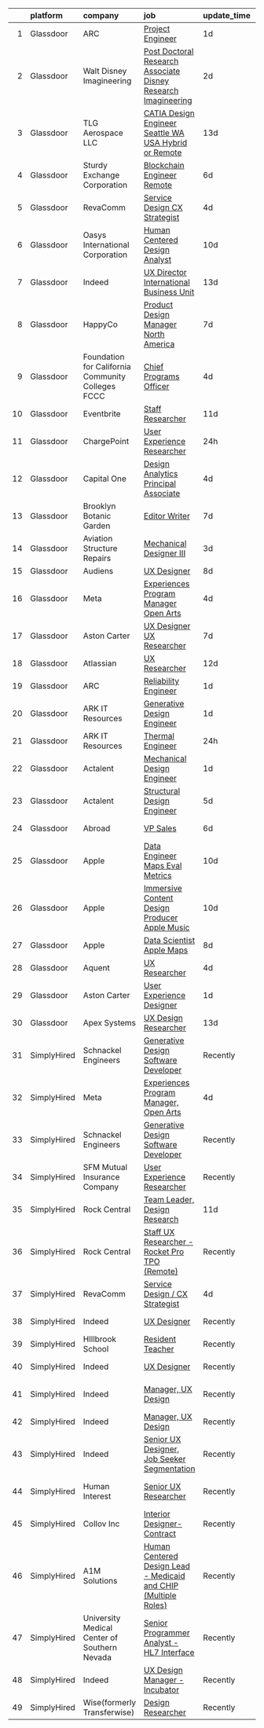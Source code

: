 

|    | platform    | company                                            | job                                                                                                                                                                                                                                                                                                                                                                                                                                                                                                                                                                                                                                                                                                                                                                                                                                                                                                                                                                                                                                                                                                                                                                                                                                                                                                                                                                                 | update_time   | location                  |
|---:|:------------|:---------------------------------------------------|:------------------------------------------------------------------------------------------------------------------------------------------------------------------------------------------------------------------------------------------------------------------------------------------------------------------------------------------------------------------------------------------------------------------------------------------------------------------------------------------------------------------------------------------------------------------------------------------------------------------------------------------------------------------------------------------------------------------------------------------------------------------------------------------------------------------------------------------------------------------------------------------------------------------------------------------------------------------------------------------------------------------------------------------------------------------------------------------------------------------------------------------------------------------------------------------------------------------------------------------------------------------------------------------------------------------------------------------------------------------------------------|:--------------|:--------------------------|
|  1 | Glassdoor   | ARC                                                | [Project Engineer](https://www.glassdoor.com/partner/jobListing.htm?pos=101&ao=1110586&s=58&guid=00000182cea7bb88995288e384ea5064&src=GD_JOB_AD&t=SR&vt=w&ea=1&cs=1_512abd9d&cb=1661324475600&jobListingId=1008086282469&cpc=EA8E16423DBF1421&jrtk=3-0-1gb7afetnkf39801-1gb7afeu5ghrk800-e1ebc9c63d54652e--6NYlbfkN0D5EoDI19pzLD_ZoAvoqM1-O9qeTV9KvYbDAr1-bMzVcaoGqzcz5V3HtFgA5-rJeM31bwPwp5QGKByrHRLWs0as_tgVGR18AwT3onXTZDhbo5nhUXju2PZegckfp3hdoARm4WzoJQUT7Xg-3K7d07EzyacbqZYzpKRNjHfx4n1RPx_5Lw3jV2yi3NXrZdmsazpxXPEB1wjMQ7LT6tFC60EoKKZRdaZY6qGDtdb1Tve8-zPowbIingpWm1KPUDUVFckhTsrk3bDH-RTW5wWc7NjEiVqSbQuNjGE6Bp_HJ32U-Noqohq5SQriZ1du1hknGJ1w4pMVYAoUrwNM7RS1O3-RGdLmqpdwwjAvIBLOu9LhxboHy5gpeVEEHrEUCqxVNdCUCgnpYdS9j1HaMBvTycGNz0LyzSn5N_LBTQwPN794hhOYRXmiW5HF5a49Rqiyd_hjUYOKMpKPIU3p_TEKGnLjrbLfBpMlQM9udZXo1Am6Nc8UW0T-H69TGqO3gkWcj0XcFTC4Pj4lew%3D%3D)                                                                                                                                                                                                                                                                                                                                                                                                                                                                                                             | 1d            | Tuscola, IL               |
|  2 | Glassdoor   | Walt Disney Imagineering                           | [Post Doctoral Research Associate  Disney Research Imagineering](https://www.glassdoor.com/partner/jobListing.htm?pos=104&ao=1110586&s=58&guid=00000182cea7bb88995288e384ea5064&src=GD_JOB_AD&t=SR&vt=w&cs=1_f5494b3f&cb=1661324475600&jobListingId=1008084142149&cpc=1CBFC3E34E2A31FF&jrtk=3-0-1gb7afetnkf39801-1gb7afeu5ghrk800-7f463bbb6c85db1a--6NYlbfkN0DAFTyt7pbDCC2JPO79CSdi1dIb81yjczP5qsKcZIxgiYm3-7g-689UDqHItQTwke_kPIYZDxVm-ALLPdgrDzQwUVP_sGPnezeppmUXtn9dJrmW2UEE8mhqrHMiiQ13qtgFdLll08-2PlaAMNLkiKyYdDPJ9ELJd-MPHtHLtDFUZdJUeKGzmZoV7iXMrHT2zMFm3g0HhrKsMqp83CbkzPwL11bYgonYkwkufwywTYMzFtaP165VQbRpoXTZwuoiobTk1cT-YwOqLraie2NwaBmyWqJsdTGjZLv57gg_IF-PM-mruYNz6vTHrAbNmYqXwzFXNL04OtJS0pAniH8sT0qK6fMUNi70D9eWunY8YkiIcNLvxS7kiYQuqKwgE9dgtFsFb6qxo52uh3daOeeFAdGokDZGS_XCQDlU4NSvhKG3OIiONAmNL_LwIQu1ZBWPUHY%3D)                                                                                                                                                                                                                                                                                                                                                                                                                                                                                                                                                  | 2d            | Glendale, CA              |
|  3 | Glassdoor   | TLG Aerospace  LLC                                 | [CATIA Design Engineer   Seattle WA  USA    Hybrid or Remote](https://www.glassdoor.com/partner/jobListing.htm?pos=103&ao=1110586&s=58&guid=00000182cea7bb88995288e384ea5064&src=GD_JOB_AD&t=SR&vt=w&ea=1&cs=1_5f153e6d&cb=1661324475600&jobListingId=1008065865434&cpc=9DC6E4D8324653EE&jrtk=3-0-1gb7afetnkf39801-1gb7afeu5ghrk800-0040c5469c466f80--6NYlbfkN0BKgzQyzTF1Q9mOsR1amaS-juVGLjHt5Cdom-gEF9y-xWqkDHxzYyAYpJ3zUcDhxz4Ucf0zofPiYoEIDmBTRbiOZ55wDGzQ3IoJ104kSJOEtv19uoBn6H2Uul8rVc9knP6AVoyemQZ36veN3QI-BZuLQyoIs5b6xvEs0rEnx54MoqeORBjUJloUumLEXEADN9lm1CkW88WMH6xSTR4yMP1i542KnGBxVcYy1eqHgpP6irF7CfWjOfztE8xjbHVXryIQipYAQFrcDJluFNPqKJtqyZshqe6M8-pbhd9cPYPSpmwyDBlFTodfomaBSd-YiaqnidhFyxYSaY7fFDFgXVnRg1frb2bNgmGdNqeb4tEvH78JMNRHYGUW-Sguu3uZ_j0Czak87djwpmLQ9gqgJd4WhqIYJnVG0MkpE0AuFPd8qfnf3nfexiYG7XZaCS1fwq31uXYvxPiyfWnmzOU0omaQAGUxzAHRRPtehTPXXexpo4pXX1cGe0R8Cw0DyKvFeCqyye-T9rfwM1irtGGrPyxPMKcYX8wGyX-l1i4hWvLwGg%3D%3D)                                                                                                                                                                                                                                                                                                                                                                                                                                  | 13d           | Seattle, WA               |
|  4 | Glassdoor   | Sturdy Exchange Corporation                        | [Blockchain Engineer  Remote ](https://www.glassdoor.com/partner/jobListing.htm?pos=121&ao=1136043&s=58&guid=00000182cea7bb88995288e384ea5064&src=GD_JOB_AD&t=SR&vt=w&ea=1&cs=1_ea4efb82&cb=1661324475602&jobListingId=1008076436726&jrtk=3-0-1gb7afetnkf39801-1gb7afeu5ghrk800-00eff58dac326956-)                                                                                                                                                                                                                                                                                                                                                                                                                                                                                                                                                                                                                                                                                                                                                                                                                                                                                                                                                                                                                                                                                  | 6d            | Remote                    |
|  5 | Glassdoor   | RevaComm                                           | [Service Design   CX Strategist](https://www.glassdoor.com/partner/jobListing.htm?pos=115&ao=1136043&s=58&guid=00000182cea7bb88995288e384ea5064&src=GD_JOB_AD&t=SR&vt=w&ea=1&cs=1_e91e2527&cb=1661324475601&jobListingId=1008082011787&jrtk=3-0-1gb7afetnkf39801-1gb7afeu5ghrk800-ad0ae99cf36a4fe2-)                                                                                                                                                                                                                                                                                                                                                                                                                                                                                                                                                                                                                                                                                                                                                                                                                                                                                                                                                                                                                                                                                | 4d            | Honolulu, HI              |
|  6 | Glassdoor   | Oasys International Corporation                    | [Human Centered Design Analyst](https://www.glassdoor.com/partner/jobListing.htm?pos=126&ao=1136043&s=58&guid=00000182cea7bb88995288e384ea5064&src=GD_JOB_AD&t=SR&vt=w&cs=1_e9bbca00&cb=1661324475602&jobListingId=1008069736926&jrtk=3-0-1gb7afetnkf39801-1gb7afeu5ghrk800-8d897aa2c15c57a6-)                                                                                                                                                                                                                                                                                                                                                                                                                                                                                                                                                                                                                                                                                                                                                                                                                                                                                                                                                                                                                                                                                      | 10d           | Washington, DC            |
|  7 | Glassdoor   | Indeed                                             | [UX Director   International Business Unit](https://www.glassdoor.com/partner/jobListing.htm?pos=106&ao=1110586&s=58&guid=00000182cea7bb88995288e384ea5064&src=GD_JOB_AD&t=SR&vt=w&cs=1_d29b636e&cb=1661324475600&jobListingId=1008064793981&cpc=334ABAF5D42DC775&jrtk=3-0-1gb7afetnkf39801-1gb7afeu5ghrk800-83c994506a5b7904--6NYlbfkN0CiRNM7CVr8YueLFKlzwbFWI0o7IjV438l4sVrvKZ0flpURU_mqoI8EbsK64YRr3ODu-8h7Ziiu6H8DRyUh-fCgefPVbobYL8Pb-_6nCRB8eJjoJuMYULuBYZmklPY7CyxQVsbWeA5pn0Rn0P1GtSeUtsxnQ099bmdHLcjqaC088URTjmCJFaH-XK8q_QYg2-Hp4JbpYpNnr3Tsdg9JqntFRadhsm-i0yiZFuYslzRKpZorP1aMZKfRJi9fUadFwqle5EA1njS_q5b2Iu4uhJMFCRmrkHLkhSLKyTVlTMi8Ysy_FphiIfBzNM0COXvOBwfca2S8D6miG4nA5QH9K5hv1PIcNs9VpcauHWV3v3cMT5k0hFtysZqPeyTyyFiwHb6bG4pqDChF2dh7GtQ6cD1kNUL2X87vfNf9GUSnoFIDpxSc_S7vi4NswX6pemKnnbw4kNGDiKmlzJ3e1Pn6nzaIGvAErqPZjiakzahI_MEis-FaVG96Ft20Va5PgZ208Ytifwnsx_gFHA21E-D1cycQ)                                                                                                                                                                                                                                                                                                                                                                                                                                                                                     | 13d           | New York, NY              |
|  8 | Glassdoor   | HappyCo                                            | [Product Design Manager   North America](https://www.glassdoor.com/partner/jobListing.htm?pos=116&ao=1136043&s=58&guid=00000182cea7bb88995288e384ea5064&src=GD_JOB_AD&t=SR&vt=w&ea=1&cs=1_8f62c658&cb=1661324475601&jobListingId=1008074103603&jrtk=3-0-1gb7afetnkf39801-1gb7afeu5ghrk800-3994115f2e2e5f1d-)                                                                                                                                                                                                                                                                                                                                                                                                                                                                                                                                                                                                                                                                                                                                                                                                                                                                                                                                                                                                                                                                        | 7d            | Remote                    |
|  9 | Glassdoor   | Foundation for California Community Colleges  FCCC | [Chief Programs Officer](https://www.glassdoor.com/partner/jobListing.htm?pos=127&ao=1136043&s=58&guid=00000182cea7bb88995288e384ea5064&src=GD_JOB_AD&t=SR&vt=w&cs=1_b762b966&cb=1661324475602&jobListingId=1008081340376&jrtk=3-0-1gb7afetnkf39801-1gb7afeu5ghrk800-f664c9c9c50fd21e-)                                                                                                                                                                                                                                                                                                                                                                                                                                                                                                                                                                                                                                                                                                                                                                                                                                                                                                                                                                                                                                                                                             | 4d            | Remote                    |
| 10 | Glassdoor   | Eventbrite                                         | [Staff Researcher](https://www.glassdoor.com/partner/jobListing.htm?pos=118&ao=1136043&s=58&guid=00000182cea7bb88995288e384ea5064&src=GD_JOB_AD&t=SR&vt=w&cs=1_158ff6b6&cb=1661324475602&jobListingId=1008069024242&jrtk=3-0-1gb7afetnkf39801-1gb7afeu5ghrk800-c41e0339f0bcd15d-)                                                                                                                                                                                                                                                                                                                                                                                                                                                                                                                                                                                                                                                                                                                                                                                                                                                                                                                                                                                                                                                                                                   | 11d           | Remote                    |
| 11 | Glassdoor   | ChargePoint                                        | [User Experience Researcher](https://www.glassdoor.com/partner/jobListing.htm?pos=128&ao=1136043&s=58&guid=00000182cea7bb88995288e384ea5064&src=GD_JOB_AD&t=SR&vt=w&cs=1_d8e9c1d7&cb=1661324475602&jobListingId=1008089694468&jrtk=3-0-1gb7afetnkf39801-1gb7afeu5ghrk800-fb9769197b8d884b-)                                                                                                                                                                                                                                                                                                                                                                                                                                                                                                                                                                                                                                                                                                                                                                                                                                                                                                                                                                                                                                                                                         | 24h           | Campbell, CA              |
| 12 | Glassdoor   | Capital One                                        | [Design Analytics Principal Associate](https://www.glassdoor.com/partner/jobListing.htm?pos=123&ao=1136043&s=58&guid=00000182cea7bb88995288e384ea5064&src=GD_JOB_AD&t=SR&vt=w&cs=1_cf5ef8dc&cb=1661324475602&jobListingId=1008081536589&jrtk=3-0-1gb7afetnkf39801-1gb7afeu5ghrk800-d56e6f623fd4d240-)                                                                                                                                                                                                                                                                                                                                                                                                                                                                                                                                                                                                                                                                                                                                                                                                                                                                                                                                                                                                                                                                               | 4d            | Plano, TX                 |
| 13 | Glassdoor   | Brooklyn Botanic Garden                            | [Editor Writer](https://www.glassdoor.com/partner/jobListing.htm?pos=124&ao=1136043&s=58&guid=00000182cea7bb88995288e384ea5064&src=GD_JOB_AD&t=SR&vt=w&cs=1_1ed8a4d9&cb=1661324475602&jobListingId=1008074800414&jrtk=3-0-1gb7afetnkf39801-1gb7afeu5ghrk800-125ce174df20856b-)                                                                                                                                                                                                                                                                                                                                                                                                                                                                                                                                                                                                                                                                                                                                                                                                                                                                                                                                                                                                                                                                                                      | 7d            | Brooklyn, NY              |
| 14 | Glassdoor   | Aviation Structure Repairs                         | [Mechanical Designer III](https://www.glassdoor.com/partner/jobListing.htm?pos=129&ao=1136043&s=58&guid=00000182cea7bb88995288e384ea5064&src=GD_JOB_AD&t=SR&vt=w&ea=1&cs=1_49930099&cb=1661324475602&jobListingId=1008082860838&jrtk=3-0-1gb7afetnkf39801-1gb7afeu5ghrk800-333071f653cf1e53-)                                                                                                                                                                                                                                                                                                                                                                                                                                                                                                                                                                                                                                                                                                                                                                                                                                                                                                                                                                                                                                                                                       | 3d            | Macomb, MI                |
| 15 | Glassdoor   | Audiens                                            | [UX Designer](https://www.glassdoor.com/partner/jobListing.htm?pos=125&ao=1136043&s=58&guid=00000182cea7bb88995288e384ea5064&src=GD_JOB_AD&t=SR&vt=w&cs=1_30044fba&cb=1661324475602&jobListingId=1008072020113&jrtk=3-0-1gb7afetnkf39801-1gb7afeu5ghrk800-417481361945e9bd-)                                                                                                                                                                                                                                                                                                                                                                                                                                                                                                                                                                                                                                                                                                                                                                                                                                                                                                                                                                                                                                                                                                        | 8d            | Remote                    |
| 16 | Glassdoor   | Meta                                               | [Experiences Program Manager  Open Arts](https://www.glassdoor.com/partner/jobListing.htm?pos=117&ao=1136043&s=58&guid=00000182cea7bb88995288e384ea5064&src=GD_JOB_AD&t=SR&vt=w&cs=1_a9797942&cb=1661324475601&jobListingId=1008081436382&jrtk=3-0-1gb7afetnkf39801-1gb7afeu5ghrk800-028a6b7ff81718d7-)                                                                                                                                                                                                                                                                                                                                                                                                                                                                                                                                                                                                                                                                                                                                                                                                                                                                                                                                                                                                                                                                             | 4d            | Menlo Park, CA            |
| 17 | Glassdoor   | Aston Carter                                       | [UX Designer   UX Researcher](https://www.glassdoor.com/partner/jobListing.htm?pos=113&ao=1110586&s=58&guid=00000182cea7bb88995288e384ea5064&src=GD_JOB_AD&t=SR&vt=w&ea=1&cs=1_a67a6712&cb=1661324475601&jobListingId=1008075188583&cpc=2CAED5C921A5F994&jrtk=3-0-1gb7afetnkf39801-1gb7afeu5ghrk800-cd1300f5aba6fcb1--6NYlbfkN0ChYVx_I3yfZ_JDY3EFoivtqvi_stwnZ_kRt8Dowt_l_d1ydueao4NEv8X4QANiVn_gRWtx91__PNDfmIkRIx-R96tGo_9SMxLV5pZ-3umaO2JaFZzT0ER4IagmN9WbYQyqLTi6YZMh4GbRQdoRFZmHNH-fcaMovnTiqIZUo9ZoAXLiwjPv_60K5G_f4QHznEM2IdT7rqXGdqQRckBcjVAdgUzhY8NurlQHqzstufpvYl-3P1YYMr4YcbfvrbKxdP-aKBt5lPzJbMNrtOn8s0ifzoVGnCzICsYSJdvf4iRpXi428OY5D4bOBX1uF9VekzqoTfVlpoVV7wXv3G0Hbrb7nEhKOipdXwPFuYu8jF6qCE9Qinku4n7oYMyCnDHBqO7s4BxwxJa77ZAoisdhiyj6w7XC269vQVtiimlalI6ubIN0xDdt5VjWbm9qmxUJ5aiRgbrwOFnnUxK7DfyjrAPU5juPy9am4Q5P4grbYb9v2Nejj1SF9A-2oajS3rXY4WumBDRpVFxYJaEFX5-4y1fgePeQjrDkS9Qt-dnk3evKCIF1JAxhf5IWB7bZ_IhX1Rm3Ha-isCnqMPjXca7-cRh5vid6HGHvhZ849lMKvyr9WkjFPoE5yL4EVzMOySmnL0zSD6YyjCDMuZKQZcl_I5yxUid5hUimxCKFpiTCDdnlxH1FZtIfrG6kqkCDNc0ximUnYkLoo1UGxOxEJl_EpB0zMCuStptElo4s2yikJ6LxKekzaOrwDE5hfSuAM3mRs8QyAoK2BAtyC1l6Zp8yat98Du5pSPT8LGAcPhmvhrDRbF3shej81RjfKLqFVNos5nSCKy2-JZ2BhTJeCsdJkx3dxe0Uf7ueLOaZwomw5ORGEidU_Ox3cerbQ_KjNZRHkQO8XU5j_Au2XjxTmwEQ34vphxY3ur7Ucx2h814J9k77e8Ak-pmj4Tcl-Fpr9ymILYxng5_T-AGimA%3D%3D)                                  | 7d            | New York, NY              |
| 18 | Glassdoor   | Atlassian                                          | [UX Researcher](https://www.glassdoor.com/partner/jobListing.htm?pos=130&ao=1136043&s=58&guid=00000182cea7bb88995288e384ea5064&src=GD_JOB_AD&t=SR&vt=w&cs=1_17110d91&cb=1661324475602&jobListingId=1008067372811&jrtk=3-0-1gb7afetnkf39801-1gb7afeu5ghrk800-65ae110dba27b8cd-)                                                                                                                                                                                                                                                                                                                                                                                                                                                                                                                                                                                                                                                                                                                                                                                                                                                                                                                                                                                                                                                                                                      | 12d           | Mountain View, CA         |
| 19 | Glassdoor   | ARC                                                | [Reliability Engineer](https://www.glassdoor.com/partner/jobListing.htm?pos=102&ao=1110586&s=58&guid=00000182cea7bb88995288e384ea5064&src=GD_JOB_AD&t=SR&vt=w&ea=1&cs=1_3b97ed5f&cb=1661324475600&jobListingId=1008086265550&cpc=545C0D17DAD7ABB7&jrtk=3-0-1gb7afetnkf39801-1gb7afeu5ghrk800-8ea5b06b9b0c98a3--6NYlbfkN0D5EoDI19pzLD_ZoAvoqM1-O9qeTV9KvYbDAr1-bMzVcaoGqzcz5V3HGGSx7lGq0GqGdW49xTPy2hugFXUPar2MEfqG4Bd7Tr4u5yWTBjWLH46myChc_kHBEQfGy8HvfkDVl5zwMqWlv9ILXGYVaThfaSzLPY7YVAgSDFUZjanEuP00xeu2jJh6UClHgGnLynHMIOCKLMpigx94HrsSuh5UJL3sv1_QOfOVmV2HVc9OjFvWDpoXr7Zyvxpfwh8Jr9DePe8rKHXrdwPPCNjcHQ2qx6-urSfF-cAOP3zVXFRibEdrS3QaX6ssP4cS_yJKfxDx6zyjgTImVgfmGzZVtjK_QXerJFacRIaeAOuqgo79zE-i1ayzen0KdL4kPO6d-hNC6ZGU1URjuJRR67n364d44ZHh4ubA-0tpCFBW3s6bNpR2Qwkkx0uASI1PmeD-m6gIjySTYRHjz6XkRjQOBylDF4MMqdAYbTbEfPTA_ID0EqBJwh0o2_cXxkzF5_CbT-pdeRn6QIUMdA%3D%3D)                                                                                                                                                                                                                                                                                                                                                                                                                                                                                                         | 1d            | Tuscola, IL               |
| 20 | Glassdoor   | ARK IT Resources                                   | [Generative Design Engineer](https://www.glassdoor.com/partner/jobListing.htm?pos=119&ao=1136043&s=58&guid=00000182cea7bb88995288e384ea5064&src=GD_JOB_AD&t=SR&vt=w&ea=1&cs=1_663cbfea&cb=1661324475602&jobListingId=1008086135632&jrtk=3-0-1gb7afetnkf39801-1gb7afeu5ghrk800-959a8a861c7a7357-)                                                                                                                                                                                                                                                                                                                                                                                                                                                                                                                                                                                                                                                                                                                                                                                                                                                                                                                                                                                                                                                                                    | 1d            | Menlo Park, CA            |
| 21 | Glassdoor   | ARK IT Resources                                   | [Thermal Engineer](https://www.glassdoor.com/partner/jobListing.htm?pos=114&ao=1136043&s=58&guid=00000182cea7bb88995288e384ea5064&src=GD_JOB_AD&t=SR&vt=w&ea=1&cs=1_6c270f2d&cb=1661324475601&jobListingId=1008088211266&jrtk=3-0-1gb7afetnkf39801-1gb7afeu5ghrk800-9da1eb3cf3554270-)                                                                                                                                                                                                                                                                                                                                                                                                                                                                                                                                                                                                                                                                                                                                                                                                                                                                                                                                                                                                                                                                                              | 24h           | Menlo Park, CA            |
| 22 | Glassdoor   | Actalent                                           | [Mechanical Design Engineer](https://www.glassdoor.com/partner/jobListing.htm?pos=108&ao=1110586&s=58&guid=00000182cea7bb88995288e384ea5064&src=GD_JOB_AD&t=SR&vt=w&ea=1&cs=1_e75274e0&cb=1661324475601&jobListingId=1008086332796&cpc=FB7E4A1762AE5BEC&jrtk=3-0-1gb7afetnkf39801-1gb7afeu5ghrk800-017229d998c9fcc8--6NYlbfkN0ChYVx_I3yfZ_JDY3EFoivtqvi_stwnZ_kRt8Dowt_l_d1ydueao4NE-oUleRJ4yhhR5OFf30khk7M_kireVAqUoPiw6o9HGl9MbcV8-REeytcG47fTYYRYJxkhbUNwbo74nZHyU4pG3JSre0amgNy1FsEE9jSVf3_tm5p8FOPXCvSc_ASmoE74g7as2XfkB0vediNIORFzwp_8DRbSK8jO9OQKTCIhhYoY1mtTt8YTRpQf998vlKKMeu2B-0cNz_jOIUIX45XGYCRC4lEzpL3u7MUUyc5k6JTRDSRj51a66Wlpdao6r1CwzcDlsWkXJf5TRm4wGY7XzTKKm2Etr-FW_tBGoMa9ZNxTGtSUTuvbmsIEnsJCOgOpvRwFhDqI0XG954f0YdPv9AtR5xGDbU7pBrxoGwRPWRkRGt2q69KYdoI_SFIfzZzaMYLBKNu_CJ5ash9k6seMD-4ID661OQk6UibnR_GLP2rvTWGzWu9mwOZLQ7RZRKbZZsopzNNE5kjdq-eB00FhliygR7IQgCmOkb4RF6_BsEZOHK13Y7HP3sZ5nXs-xIye74VSIaBQIVbSRK6-pLJdZSdjKKGXeMj_Z1oybGWyC6os31U7-Cy7m2ZHVoyz3eS5tLVioewYY0ys6K9L7GYmRnswHVTWfBTE0ltjh9KH1eEsKD1oIQykhepQ0zmPQgfcs-D8nUX5erCHCLZR4CsdaembmdbEhTyvVJ1Yc8Y8w7MMn6GlIrjbQwRcBAGo9eujtrl_kArJTfvZQNQ5p6L0A1HDqzsWI3pW226WPfakSW09G7JdOQ4bLpKKUguRn-Bow6fPulmQ_kfZjpXxkkug7aRkDVNLxSP9S_WaQ_NIt81q7s7uqOSRhCXuI-eY1m3a0FPlV4p1fDyBQTglcYpau8EybAwV5iTf_WO55yXR_JJg7EE_RAWRB_5ae5vkbGGH4SH_UIjygYOA_oulwpE7CV_luNwha9atyELjHnVX07U%3D)                 | 1d            | Ridley Park, PA           |
| 23 | Glassdoor   | Actalent                                           | [Structural Design Engineer](https://www.glassdoor.com/partner/jobListing.htm?pos=109&ao=1110586&s=58&guid=00000182cea7bb88995288e384ea5064&src=GD_JOB_AD&t=SR&vt=w&ea=1&cs=1_c9ca9904&cb=1661324475601&jobListingId=1008079990353&cpc=3DB599BF2F4828F0&jrtk=3-0-1gb7afetnkf39801-1gb7afeu5ghrk800-6346d5601b55ba1a--6NYlbfkN0ChYVx_I3yfZ_JDY3EFoivtqvi_stwnZ_kRt8Dowt_l_d1ydueao4NE-oUleRJ4yhjYQ8re3c_EmnQibynnB_qV6-GQB9cYjjfu95_I5YJhzBMVV1ON23etcvxQ-FQ6zTpuy3BYcXxg7M-_oq3S-2cnUiOgm6aTrXBIU0rpbsFwrlLeJKfl3EOHm0fCm1IAbkN_GRL1PL2Yy1xjKO6u-P_IP5y0XWKllwGbBGpdw9rRNQyA0fww1rCg3VR3a04wGN_EL1PXJTBLwD-FnzqLHq76BnPCn-vP66wBc-Q2L-fES_YHdWB6UDWDwNv0iQ-b6mkVXCSgl6Wl_kENUKB8499V70tqJnz5hLPVaFKiNSvxMu5LScKqf07d4AndMA8XqlTQNJKLfAokDejBlTSxbnkHAfB-zMxfk3xjHMF_HNmlsqdA7Zu7RgfTT9062mVRN2t-CXXS26yu9cjSmXT0yLUDMJyE0VuTpLgNX9V0xRmClBGMnOziIquEkQRtZJupWfqU7Zoy6arN1RcfBhOkju5znKUcuoRFkwi9gOGVflZGUFspZDTs-cErJ8z5qUU7h8sscSPpXMFODTcKOw8L32P6Y5AVMOtUsuP009KwPpR07uwtlgN47tYhuhGPmcHc-ah7eOf7E23K85EmnBoFPZSnF4U0kAm7VtaixZjPb5P403P6G8MOIGfK5fjWzsXJ7TP290wDF0o89US0FuPe4A0CufSRF-9EWwqOR4fgaG5g2Fa_JZgQOYILcjftBQExufVGsL3jgSacbFwmgfxuYZ8y6Ch0Bzq8Y6CjmFu22n30tlcG_duRCEITj97r5_QWMl08rsRPFQpHa_ASf4J7pyBkTlPGKoMAdyFKMHV8Vr-cziS_6WMJCrxwm0CpLVIco1LY9hpi9N-3G-TT1sT_fzTtOpOGN6GkXka8ntvXYJya8hPPszzszIBUXfqmbFJmmnwR2vo4WMMdhmfyVkcxNDvz0StF_FCogcY%3D)                 | 5d            | Ridley Park, PA           |
| 24 | Glassdoor   | Abroad                                             | [VP  Sales](https://www.glassdoor.com/partner/jobListing.htm?pos=122&ao=1136043&s=58&guid=00000182cea7bb88995288e384ea5064&src=GD_JOB_AD&t=SR&vt=w&ea=1&cs=1_a0229935&cb=1661324475602&jobListingId=1008075872511&jrtk=3-0-1gb7afetnkf39801-1gb7afeu5ghrk800-3467c059dcfc67eb-)                                                                                                                                                                                                                                                                                                                                                                                                                                                                                                                                                                                                                                                                                                                                                                                                                                                                                                                                                                                                                                                                                                     | 6d            | Los Angeles, CA           |
| 25 | Glassdoor   | Apple                                              | [Data Engineer  Maps Eval Metrics](https://www.glassdoor.com/partner/jobListing.htm?pos=120&ao=1136043&s=58&guid=00000182cea7bb88995288e384ea5064&src=GD_JOB_AD&t=SR&vt=w&cs=1_bf169b14&cb=1661324475602&jobListingId=1008070096056&jrtk=3-0-1gb7afetnkf39801-1gb7afeu5ghrk800-3736d4ec03fcf68a-)                                                                                                                                                                                                                                                                                                                                                                                                                                                                                                                                                                                                                                                                                                                                                                                                                                                                                                                                                                                                                                                                                   | 10d           | Cupertino, CA             |
| 26 | Glassdoor   | Apple                                              | [Immersive Content Design Producer   Apple Music](https://www.glassdoor.com/partner/jobListing.htm?pos=105&ao=1110586&s=58&guid=00000182cea7bb88995288e384ea5064&src=GD_JOB_AD&t=SR&vt=w&cs=1_7d1600eb&cb=1661324475600&jobListingId=1008069556268&cpc=3BA4CE39D5B5DEF5&jrtk=3-0-1gb7afetnkf39801-1gb7afeu5ghrk800-66f7682de66826e6--6NYlbfkN0BvKrLyj5gPmtZO9T8euul8TCxuuKNOtzRJOomxnwSEodTz2Bc-sPZl29JElYHfcoRyptQvj7xlkriqhxG50_dXLQzgfASxZAP8PmeLh9zWp-pplDUED6ovo3wK-KMzZ6GKsOSk90PpRLLD7vZEAfVFM9MGcY7Wc_GSrB7jRN1ff_HoNzUPd5wWX_ApAe-pWFFIhhJu62xyXfnwsnWFx726EkeQzd1fOVXmCtLO_cWhXbnb5RzcoP7kwl2VN9fsc5aCwg51ph6RHK5W9f__zfgHltvkZ4UXLupotbgOD4-9JVrjSjVCC6VckdXFSdJoPMg53b1Aqo7YgUME2_hEVCk_0wPiiWWQOHX2L6oVF9mo09j-LiO73anIRd1ggg31oXqJjzClvmBxlTFxPkU3FviTPKH0AVWnmXpPzC0wG5GB_zqXO_55flOEPLDop5mbUZLTkR5mlxkw4F3JEcU1GcqsDL8K_BEhM9A-lhH5HvqGGGZlscJfBXFjmK9AuPLpu7GeROjyl0NtALHZkNxfls3ut-C6fFeiQzdKk0TnY9Er-h5Gn51YpTjG5TOHBha0a9uz4K8AEUyXg-8-eTcbozqzSptNI3H2aLhKz87XdDyQv2IdM039NT9O1RP59ZUoVFIGry-Wt27jAUZibp4ioca9jBRAQKmMGPYkstnlFCxkdrNXlzMRxOX4k6KyVlpDAeW2wJJ_6gzEoa6vt8eHKEJNDqIKIDI5mmr1aFcpfMoU7lj1jpKYfv3UOtYeiupn0uNWEejrMsQi1ZD1SGgGWp_sm_GsHyzcukIv3oCLFvTE_pLmCsVIxJ7i9HZaUJqcVp0P2i6EBZDSy9957owP2Kfll090rWtPqKSlPjvutAFyBLVkLXN1s5gfCztV_e_u8_BHM1f9QojlMMvE2-Z2fgz8pjTi0yOp7FfcVbHDzu8S4j93LRybXeCwwwQavJ_ORhaH3gT7vu9JiOeZyDIghlJuOSl3l2pbeuY%3D) | 10d           | Culver City, CA           |
| 27 | Glassdoor   | Apple                                              | [Data Scientist   Apple Maps](https://www.glassdoor.com/partner/jobListing.htm?pos=107&ao=1110586&s=58&guid=00000182cea7bb88995288e384ea5064&src=GD_JOB_AD&t=SR&vt=w&cs=1_b6280b11&cb=1661324475600&jobListingId=1008072873070&cpc=654405A9B1E0A9F5&jrtk=3-0-1gb7afetnkf39801-1gb7afeu5ghrk800-d8f758e3cc889181--6NYlbfkN0BvKrLyj5gPmtZO9T8euul8TCxuuKNOtzRJOomxnwSEodTz2Bc-sPZl1dBMH13w-jPoGoT-6tNO4SZeyICiuRE5Cv-RHVDYfdGKdDHm6IJXEluzzdehaf7bf6Y__raXJosEMfA_dih_DkTQUKw4n6nUNxbXQGHDDOzKW2uRf3F3E4HXsTN2vbBBSfOuE5CyIgjcSSOuTzH66yRtVJ2DfxTZq8TjIWyWtbsTLJYXUxCrCV8q6g-owpWwI4XD2RNeTW6lhqO3c5XsNOMVI4WxOGG9NDBoW92FtGwZ06AIGN9AftRlT6_jpEM7X2lZ1ht9IUf23KGt_72s0JoRO-0EVPdv1DZXTUH46ta3_7COZgwawuG3Iltr3Oc5JG0JDyWcoHbxpaXZxWoErgG9IzGQaGRwCF9oOobay7C9Ut5pquoOh-HkSgdN_MTqirE7MD07AsuQP1szC6VYHPyZDDKK1DnP9iZRdMVEXIIREOQIyCMQi-sNwXtojaQ2Sp8ogj7WEFCrKI_Y58YVyuyv84qlUcLo9evT3sq8jKEctU6zXFWdrIxyVgpWN2PzIqQxYX3Ti4lQU39Rou6Dyv4b2CWw3UgjsTf-fbGTWt4m8IvXaVvhR83kgqOGLM6anWdjTWWvYpYpjmN7h2bQQNgTYjr_8UA3jvFbXGhP8cIYLpA6bCQud3bAQaUFzHnthMYg9lir-_pBLusBKiD7CC4T-VHCVgQmxW9j0VQBqc5BvPVQFoIqImfTf8k68EE2LPc6oVqOwf_pi4wQWO5NISDQKgLSer8Y2wY0kbmG1f6ij9B12LyraQGtnrjytDhypsoNCT5LHV31y06nMNhci4H-f1JE-c3b3THyKmDEzmUjwIx8Gl7MbxMobasuWhmZ63vn1KGthORji0irehHrMyQ9T7rh1-sQILZvj8fdIx7rEsghgBWVfs6j6A_vb6zbjX7ubmdLkEEZjACH9FslwA%3D%3D)                                       | 8d            | Seattle, WA               |
| 28 | Glassdoor   | Aquent                                             | [UX Researcher](https://www.glassdoor.com/partner/jobListing.htm?pos=111&ao=1110586&s=58&guid=00000182cea7bb88995288e384ea5064&src=GD_JOB_AD&t=SR&vt=w&cs=1_0c717a67&cb=1661324475601&jobListingId=1008081928024&cpc=C4A69CCDBB3B9599&jrtk=3-0-1gb7afetnkf39801-1gb7afeu5ghrk800-e0f4e6f76a350f13--6NYlbfkN0DMrcEu7yrtATojKJA7cEzGQ3FdRGWLh0CZQInL4ECGI9gD0Wolx9R2v-Aex0-GK07X5PidCKi2EtpXoB5rU5nHr2zwPWHkD0mKl6vQxCt-PnS_uzTfui6kFgBSdxO2VQCD2D7otfY9iaJ4QUXGelV78nLJIPZRMWBllgnR-YMzBKjGXzJoiDJpwG3v4_ehb7Wk9SNN3-tNQ_K72TI28HtzBD_gOPm11Sq-CabmAbRFb92_2Ka_9oNld0TsTQjgqtPTzWw_SWJweDm-5Nl6wv-gLqk7DQkf1vqSrRATEHtxbvFK50fVYAuCFi6BomDgFmn_aTrl7tH5FSVDP6ojIZHc6IPmk6KpbtDJ9mjzg1XQstHMSh_OJMCq-f8lrPgEZvXRcRwXHthmpXLd_gzUaXG-ZTlWgBPgTt3F7Z_euhx9StW3qIrFoIBr0-kKSCBF9yc0vUJ7za5lXQ%3D%3D)                                                                                                                                                                                                                                                                                                                                                                                                                                                                                                                                                                                     | 4d            | San Bruno, CA             |
| 29 | Glassdoor   | Aston Carter                                       | [User Experience Designer](https://www.glassdoor.com/partner/jobListing.htm?pos=110&ao=1110586&s=58&guid=00000182cea7bb88995288e384ea5064&src=GD_JOB_AD&t=SR&vt=w&ea=1&cs=1_29cd0506&cb=1661324475601&jobListingId=1008086333558&cpc=334ABAF5D42DC775&jrtk=3-0-1gb7afetnkf39801-1gb7afeu5ghrk800-96e031f29daad7e6--6NYlbfkN0ChYVx_I3yfZ_JDY3EFoivtqvi_stwnZ_kRt8Dowt_l_d1ydueao4NEv8X4QANiVn8qjFw-wkkj1OEDXrlAN5wUWPWaZCRQAvWHptzUdgqTLONJMrky3XVvSHzY-sHpvkm3rpb-KMmV7M8gwxso0cwAK8ZjC-7ZHVgIRn946ZPOQMAAm0ZpTPhLqCVNUJ4ib5xqiGc01FeRq5YMoKFLRAjwzkQdn3oDthrYovT8k6-QRidWT8hNNItlMvWsjL_ii_XCgTXHKRonvIVIloBtCRw4AtB1drYnnJDsal7F_IInMD-gp1RkctY1ZqupgkCXNJb-rYmpJ_LUFuHjr5zPzPYUwxhIdgCg-5dpF84UfWf6vMrU5Z9gpz48IvXuduRK-UXfenZoIpDWdEn49mJDqfqVjFjHkh_aI2gtyd8ESjDkLrT-l7T4tAZniqq_HLzk0vesxkgT9YGSMPYXjb3bWnGwVx3Ug4Hce_wBQ3BPPuYSC5mQaS0duDPJy5vqoPrDmEE5AfwqxGjDkWGpIbcH6zVT-EiMiqwC3Yxp7u_bsdYCN8c3IRGhWgfeop1Yd1rIIneccp886OLPYBxBYfm3axYsVV51iKP5nqqS2cITUE4fFcWRVu15FU7Q96zENUjdq9BcocdEqYTyPCVFoXnK7y8thWje9zknFDr21a8zdpBfemWxgiR67L4MsTMXwsbseJT5BusY4sOQljpyi80E3NzVhnq4eM0uCaywRQVBWXDu5X_k2B0xmft__odMfzooFP5Ocvym2IWP3eBagVEy6jycnNJTuKT1mSbHg-cLzBggmTiIr2fSqGnPaT9SGjtDQbm7RcZ9UynYLWOvLLmGAHSJ6X3OqyyzjR86fNnx_jnDPPM65FKTLKexUfNloiqYxZ4XqQ8AQIGttscFkE94rc66JCdt-A1M5fLtVuTLxWUVVglJMWFUCu6wEAhyNJv_e04-Su1emE1T_g%3D%3D)                                     | 1d            | New York, NY              |
| 30 | Glassdoor   | Apex Systems                                       | [UX Design Researcher](https://www.glassdoor.com/partner/jobListing.htm?pos=112&ao=1110586&s=58&guid=00000182cea7bb88995288e384ea5064&src=GD_JOB_AD&t=SR&vt=w&ea=1&cs=1_e8a3ac14&cb=1661324475601&jobListingId=1008065920263&cpc=3BA4CE39D5B5DEF5&jrtk=3-0-1gb7afetnkf39801-1gb7afeu5ghrk800-695f1ccae877dba2--6NYlbfkN0DqWjE27Bj7wQp7zwejGyju2OyxUuq4SEucXSyN07WCWejYvQmJsgF2DYF8Y-TYieBtrVuolZIWOLfnq8QAjGV-LDlMzgeNhdOKHY6B_1txLWjexHmlErVJsidfS2hhiYz7k6WCfnFu9zAj3VJWAlER9uE4AqRVl7rdTF-lhNCp-f8L_AUaJp-3cCZeRYO7mlgk-UWD8InPJFT4juDoOvn1qM19BWCbCnHeqBUxCcQSoNBxxwIS6eObk-GPsZuk2yfn08Mu0lkjZmDz_x3NwVJdzqzwvnDvkyfIevqnXxO6mDgIHjbw3h3O3nLjHgwElf6knuKVlVZgOIeT2u9w4DyEaJkyx_sUl4BvqJHCq5O3cq_XxSN0rNByduOv8iOS4tg6UHxfWAA-OZ_IQkDvQqI67Htnhifbdp8lUgNcoG79Oruhq1XbMVep1F9WnxOnXfxihEGh9J_XN5VugHL6Pqv61XpTfJ88G_fWDd3TaFbiCMw85EcL_PiaIlW7TFptYx51ngciV9h0rI2x7G6aYTYfwpPoJ7cPOqz3swfZ7dsuma8zGVaKZDRhTjuf7B7jrcJq6ywcQV3bEZBc8U9kaG-6Z9fGeGUKpCmPrZpeTAv0IExQiveP1-NAHUM6qKnOpHw9YUZIyeGCnQ%3D%3D)                                                                                                                                                                                                                                                                                                                                                                         | 13d           | Columbus, OH              |
| 31 | SimplyHired | Schnackel Engineers                                | [Generative Design Software Developer](https://www.simplyhired.com/job/KE0-EPFCtTp8eniWTTdVA6iqehRWfXqNBvdE0wHECgCONieSBqtj5A?q=generative+design)                                                                                                                                                                                                                                                                                                                                                                                                                                                                                                                                                                                                                                                                                                                                                                                                                                                                                                                                                                                                                                                                                                                                                                                                                                  | Recently      | Omaha, NE                 |
| 32 | SimplyHired | Meta                                               | [Experiences Program Manager, Open Arts](https://www.simplyhired.com/job/39LFdVDZkOVzjzuKxDh39-uXR6pKfcGOkABaQ3gkkuENYK4d0Gs1Og?q=generative+design)                                                                                                                                                                                                                                                                                                                                                                                                                                                                                                                                                                                                                                                                                                                                                                                                                                                                                                                                                                                                                                                                                                                                                                                                                                | 4d            | Menlo Park, CA            |
| 33 | SimplyHired | Schnackel Engineers                                | [Generative Design Software Developer](https://www.simplyhired.com/job/KE0-EPFCtTp8eniWTTdVA6iqehRWfXqNBvdE0wHECgCONieSBqtj5A?q=generative+design)                                                                                                                                                                                                                                                                                                                                                                                                                                                                                                                                                                                                                                                                                                                                                                                                                                                                                                                                                                                                                                                                                                                                                                                                                                  | Recently      | Omaha, NE                 |
| 34 | SimplyHired | SFM Mutual Insurance Company                       | [User Experience Researcher](https://www.simplyhired.com/job/q7YkSDr49eIMyGsjnEsWzQDcdRzh4LJi6vHhnUzHogohwIPFoCfm4w?q=generative+design)                                                                                                                                                                                                                                                                                                                                                                                                                                                                                                                                                                                                                                                                                                                                                                                                                                                                                                                                                                                                                                                                                                                                                                                                                                            | Recently      | Bloomington, MN           |
| 35 | SimplyHired | Rock Central                                       | [Team Leader, Design Research](https://www.simplyhired.com/job/kbc4Y1-GLmJp45S55TbSj71ZXZBafY9Ys_-_03v7c6cWYZ9fLlHhJg?q=generative+design)                                                                                                                                                                                                                                                                                                                                                                                                                                                                                                                                                                                                                                                                                                                                                                                                                                                                                                                                                                                                                                                                                                                                                                                                                                          | 11d           | Detroit, MI               |
| 36 | SimplyHired | Rock Central                                       | [Staff UX Researcher - Rocket Pro TPO (Remote)](https://www.simplyhired.com/job/nDUtDb29njJ5xh76A8Kw5SratkT7-VTCb7SihdPVm5HTqKstwFOSSA?q=generative+design)                                                                                                                                                                                                                                                                                                                                                                                                                                                                                                                                                                                                                                                                                                                                                                                                                                                                                                                                                                                                                                                                                                                                                                                                                         | Recently      | Detroit, MI               |
| 37 | SimplyHired | RevaComm                                           | [Service Design / CX Strategist](https://www.simplyhired.com/job/fil6MmaTkC3H3Nnp-wiW3mtgJ8nMXjIOLHqaM9ysVjuXJZOPOXGg_Q?q=generative+design)                                                                                                                                                                                                                                                                                                                                                                                                                                                                                                                                                                                                                                                                                                                                                                                                                                                                                                                                                                                                                                                                                                                                                                                                                                        | 4d            | Honolulu, HI              |
| 38 | SimplyHired | Indeed                                             | [UX Designer](https://www.simplyhired.com/job/URziMhrNTaKa1PLKfIfrhF-GuRmaj4gn2FhVHZfhBU3tWsV0R0J4dw?q=generative+design)                                                                                                                                                                                                                                                                                                                                                                                                                                                                                                                                                                                                                                                                                                                                                                                                                                                                                                                                                                                                                                                                                                                                                                                                                                                           | Recently      | United States             |
| 39 | SimplyHired | HIllbrook School                                   | [Resident Teacher](https://www.simplyhired.com/job/ChngzFNlRif50GXH6bPO6W01YyghpWI-wYlkGi2HAwqNndkwoOXVEw?q=generative+design)                                                                                                                                                                                                                                                                                                                                                                                                                                                                                                                                                                                                                                                                                                                                                                                                                                                                                                                                                                                                                                                                                                                                                                                                                                                      | Recently      | Los Gatos, CA             |
| 40 | SimplyHired | Indeed                                             | [UX Designer](https://www.simplyhired.com/job/URziMhrNTaKa1PLKfIfrhF-GuRmaj4gn2FhVHZfhBU3tWsV0R0J4dw?q=generative+design)                                                                                                                                                                                                                                                                                                                                                                                                                                                                                                                                                                                                                                                                                                                                                                                                                                                                                                                                                                                                                                                                                                                                                                                                                                                           | Recently      | United States             |
| 41 | SimplyHired | Indeed                                             | [Manager, UX Design](https://www.simplyhired.com/job/Bq589sK4IRMfwF5-KARscZ6LsNo2I05ZrwbHgWV1WMmQn8wB-Cg3yw?q=generative+design)                                                                                                                                                                                                                                                                                                                                                                                                                                                                                                                                                                                                                                                                                                                                                                                                                                                                                                                                                                                                                                                                                                                                                                                                                                                    | Recently      | United States +1 location |
| 42 | SimplyHired | Indeed                                             | [Manager, UX Design](https://www.simplyhired.com/job/Bq589sK4IRMfwF5-KARscZ6LsNo2I05ZrwbHgWV1WMmQn8wB-Cg3yw?q=generative+design)                                                                                                                                                                                                                                                                                                                                                                                                                                                                                                                                                                                                                                                                                                                                                                                                                                                                                                                                                                                                                                                                                                                                                                                                                                                    | Recently      | United States             |
| 43 | SimplyHired | Indeed                                             | [Senior UX Designer, Job Seeker Segmentation](https://www.simplyhired.com/job/JrNU4Yvrr9S_901VrmynkMtIOaHZEXEgMmlvCyRsAG6n-ymmoIqNqA?q=generative+design)                                                                                                                                                                                                                                                                                                                                                                                                                                                                                                                                                                                                                                                                                                                                                                                                                                                                                                                                                                                                                                                                                                                                                                                                                           | Recently      | Seattle, WA +4 locations  |
| 44 | SimplyHired | Human Interest                                     | [Senior UX Researcher](https://www.simplyhired.com/job/qb9CUpXxC7-2cD3YrXgWbHCajzyMOJEHRZLprnqO4mCdX6f_2GBUDg?q=generative+design)                                                                                                                                                                                                                                                                                                                                                                                                                                                                                                                                                                                                                                                                                                                                                                                                                                                                                                                                                                                                                                                                                                                                                                                                                                                  | Recently      | San Francisco, CA         |
| 45 | SimplyHired | Collov Inc                                         | [Interior Designer-Contract](https://www.simplyhired.com/job/BWulXfwm_DajYkRoVR_cHEZ0YAw0ZzUYn4k1ZR9ZbVk7SbJZhkaf0Q?q=generative+design)                                                                                                                                                                                                                                                                                                                                                                                                                                                                                                                                                                                                                                                                                                                                                                                                                                                                                                                                                                                                                                                                                                                                                                                                                                            | Recently      | Remote                    |
| 46 | SimplyHired | A1M Solutions                                      | [Human Centered Design Lead - Medicaid and CHIP (Multiple Roles)](https://www.simplyhired.com/job/uxyOkiRP-QyeK7kWRXuU2pV4YL6guvOGFjGDnx1hs2Kcfi_OeuNrwQ?q=generative+design)                                                                                                                                                                                                                                                                                                                                                                                                                                                                                                                                                                                                                                                                                                                                                                                                                                                                                                                                                                                                                                                                                                                                                                                                       | Recently      | Baltimore, MD             |
| 47 | SimplyHired | University Medical Center of Southern Nevada       | [Senior Programmer Analyst - HL7 Interface](https://www.simplyhired.com/job/ocxRoNhD4MB3Y9UeM33F6GuBXdHLW5kpzPKYW8bVrYnms-7Tw18xAg?q=generative+design)                                                                                                                                                                                                                                                                                                                                                                                                                                                                                                                                                                                                                                                                                                                                                                                                                                                                                                                                                                                                                                                                                                                                                                                                                             | Recently      | Nashville, TN             |
| 48 | SimplyHired | Indeed                                             | [UX Design Manager - Incubator](https://www.simplyhired.com/job/P2Qah3KvihmY9oU0JZ6WySv4uubZCo-4_kG0Bvf_fuSu6ca78-sPKg?q=generative+design)                                                                                                                                                                                                                                                                                                                                                                                                                                                                                                                                                                                                                                                                                                                                                                                                                                                                                                                                                                                                                                                                                                                                                                                                                                         | Recently      | United States             |
| 49 | SimplyHired | Wise(formerly Transferwise)                        | [Design Researcher](https://www.simplyhired.com/job/oqIb1Y8O-cue7IuBX-Qk-hq06vDb7o4uNppoiSxkUbCoQPW-G5nJFg?q=generative+design)                                                                                                                                                                                                                                                                                                                                                                                                                                                                                                                                                                                                                                                                                                                                                                                                                                                                                                                                                                                                                                                                                                                                                                                                                                                     | Recently      | New York, NY              |